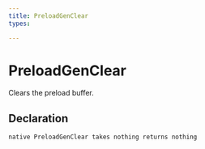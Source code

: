 ```yaml
---
title: PreloadGenClear
types:

---
```


# PreloadGenClear
Clears the preload buffer.

## Declaration

```
native PreloadGenClear takes nothing returns nothing
```